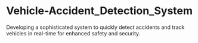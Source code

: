 # Vehicle-Accident_Detection_System
Developing a sophisticated system to quickly detect accidents and track vehicles in real-time for enhanced safety and security.
